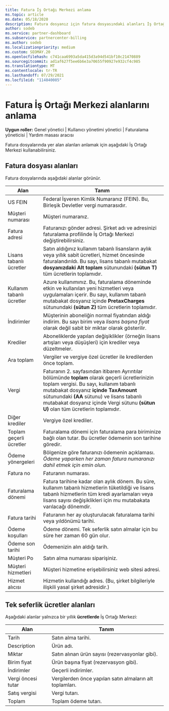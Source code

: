 ```yaml
---
title: Fatura İş Ortağı Merkezi anlama
ms.topic: article
ms.date: 05/18/2020
description: Fatura dosyanız için fatura dosyasındaki alanları İş Ortağı Merkezi olun. Tüm fatura alanları ve tek ücret alanları için alanlar ve tanımlar dahildir.
author: sodeb
ms.service: partner-dashboard
ms.subservice: partnercenter-billing
ms.author: sodeb
ms.localizationpriority: medium
ms.custom: SEOMAY.20
ms.openlocfilehash: c741caa6993a5da415d3a94d541bf10c21470889
ms.sourcegitcommit: ad1af627f5ee6b6e3a70655f90927e932cf4c985
ms.translationtype: MT
ms.contentlocale: tr-TR
ms.lasthandoff: 07/29/2021
ms.locfileid: "114840085"
---
```

# <a name="understand-partner-center-billing-invoice-fields"></a>Fatura İş Ortağı Merkezi alanlarını anlama

**Uygun roller:** Genel yönetici | Kullanıcı yönetimi yönetici | Faturalama yöneticisi | Yardım masası aracısı

Fatura dosyalarında yer alan alanları anlamak için aşağıdaki İş Ortağı Merkezi kullanabilirsiniz.

## <a name="invoice-file-fields"></a>Fatura dosyası alanları

Fatura dosyalarında aşağıdaki alanlar görünür.

| Alan | Tanım |
| ----- | ---------- |
| US FEIN | Federal İşveren Kimlik Numaranız (FEIN). Bu, Birleşik Devletler vergi numarasıdır. |
| Müşteri numarası | Müşteri numaranız. |
| Fatura adresi | Faturanızı gönder adresi. Şirket adı ve adresinizi faturalama profilinde İş Ortağı Merkezi değiştirebilirsiniz. |
| Lisans tabanlı ücretler | Satın aldığınız kullanım tabanlı lisansların aylık veya yıllık sabit ücretleri, hizmet öncesinde faturalandırıldı. Bu sayı, lisans tabanlı mutabakat **dosyanızdaki Alt toplam** sütunundaki **(sütun T)** tüm ücretlerin toplamıdır. |
| Kullanım tabanlı ücretler | Azure kullanımınız. Bu, faturalama döneminde etkin ve kullanılan yeni hizmetleri veya uygulamaları içerir. Bu sayı, kullanım tabanlı mutabakat dosyanız içinde **PretaxCharges** sütunundaki **(sütun Z)** tüm ücretlerin toplamıdır. |
| İndirimler | Müşterinin aboneliğin normal fiyatından aldığı indirim. Bu sayı birim veya *lisans başına fiyat* olarak değil sabit bir miktar olarak gösterilir. |
| Krediler | Aboneliklerde yapılan değişiklikler (örneğin lisans artışları veya düşüşleri) için krediler veya düzeltmeler. |
| Ara toplam | Vergiler ve vergiye özel ücretler ile kredilerden önce toplam. |
| Vergi | Faturanın 2. sayfasından itibaren Ayrıntılar bölümünde **toplam** olarak geçerli ücretlerinizin toplam vergisi. Bu sayı, kullanım tabanlı mutabakat dosyanız **içinde TaxAmount** sütunundaki **(AA** sütunu)  ve lisans tabanlı mutabakat dosyanız içinde Vergi sütunu **(sütun U)** olan tüm ücretlerin toplamıdır. |
| Diğer krediler | Vergiye özel krediler. |
| Toplam geçerli ücretler | Faturalama dönemi için faturalama para biriminize bağlı olan tutar. Bu ücretler ödemenin son tarihine göredir. |
| Ödeme yönergeleri | Bölgenize göre faturanızı ödemenin açıklaması. *Ödeme yaparken her zaman fatura numaranızı dahil etmek için emin olun.* |
| Fatura no | Faturanın numarası. |
| Faturalama dönemi | Fatura tarihine kadar olan aylık dönem. Bu süre, kullanım tabanlı hizmetlerin tüketildiği ve lisans tabanlı hizmetlerin tüm kredi ayarlamaları veya lisans sayısı değişiklikleri için mu mutabakata varılacağı dönemdir. |
| Fatura tarihi | Faturanın her ay oluşturulacak faturalama tarihi veya yıldönümü tarihi. |
| Ödeme koşulları | Ödeme dönemi. Tek seferlik satın almalar için bu süre her zaman 60 gün olur. |
| Ödeme son tarihi | Ödemenizin alın aldığı tarih. |
| Müşteri Po | Satın alma numarası siparişiniz. |
| Müşteri hizmetleri | Müşteri hizmetine erişebilirsiniz web sitesi adresi. |
| Hizmet alıcısı | Hizmetin kullandığı adres. (Bu, şirket bilgileriyle ilişkili yasal şirket adresidir.) |

## <a name="one-time-charges-fields"></a>Tek seferlik ücretler alanları

Aşağıdaki alanlar yalnızca bir yıllık **ücretlerde** İş Ortağı Merkezi:

| Alan | Tanım |
| ----- | ---------- |
| Tarih | Satın alma tarihi. |
| Description | Ürün adı. |
| Miktar | Satın alınan ürün sayısı (rezervasyonlar gibi). |
| Birim fiyat | Ürün başına fiyat (rezervasyon gibi). |
| İndirimler | Geçerli indirimler. |
| Vergi öncesi tutar | Vergilerden önce yapılan satın almaların alt toplamları. |
| Satış vergisi | Vergi tutarı. |
| Toplam | Toplam ödeme tutarı. |
